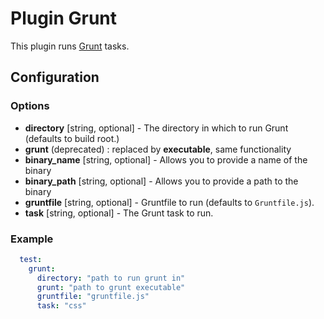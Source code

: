 Plugin Grunt
============

This plugin runs [Grunt](http://gruntjs.com/) tasks.

Configuration
-------------

### Options

* **directory** [string, optional] - The directory in which to run Grunt (defaults to build root.)
* **grunt** (deprecated) : replaced by **executable**, same functionality
* **binary_name** [string, optional] - Allows you to provide a name of the binary
* **binary_path** [string, optional] - Allows you to provide a path to the binary
* **gruntfile** [string, optional] - Gruntfile to run (defaults to `Gruntfile.js`).
* **task** [string, optional] - The Grunt task to run.

### Example

```yml
  test:
    grunt:
      directory: "path to run grunt in"
      grunt: "path to grunt executable"
      gruntfile: "gruntfile.js"
      task: "css"
```
